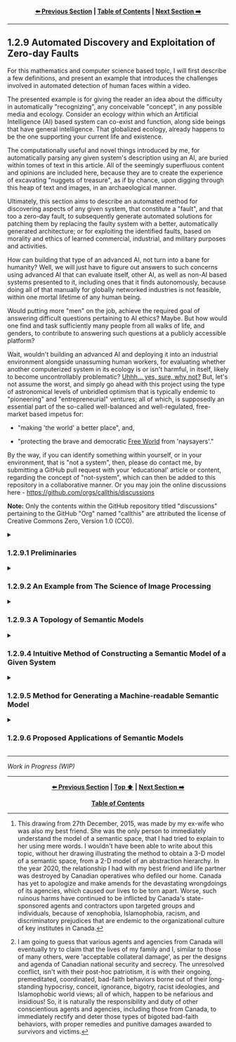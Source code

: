 <div align="center">
  
  **[:arrow_left: Previous Section][Prev] | [Table of Contents][TOC] | [Next Section :arrow_right:][Next]**
  
</div>

---

## 1.2.9 Automated Discovery and Exploitation of Zero-day Faults

For this mathematics and computer science based topic, I will first describe a few definitions, and present an example that introduces the challenges involved in automated detection of human faces within a video. 

The presented example is for giving the reader an idea about the difficulty in automatically "recognizing", any conceivable "concept", in any possible media and ecology. Consider an ecology within which an Artificial Intelligence (AI) based system can co-exist and function, along side beings that have general intelligence. That globalized ecology, already happens to be the one supporting your current life and existence. 

The computationally useful and novel things introduced by me, for automatically parsing any given system's description using an AI, are buried within tomes of text in this article. All of the seemingly superfluous content and opinions are included here, because they are to create the experience of excavating "nuggets of treasure", as if by chance, upon digging through this heap of text and images, in an archaeological manner.  

Ultimately, this section aims to describe an automated method for discovering aspects of any given system, that constitute a "fault", and that too a zero-day fault, to subsequently generate automated solutions for patching them by replacing the faulty system with a better, automatically generated architecture; or for exploiting the identified faults, based on morality and ethics of learned commercial, industrial, and military purposes and activities. 

How can building that type of an advanced AI, not turn into a bane for humanity? Well, we will just have to figure out answers to such concerns using advanced AI that can evaluate itself, other AI, as well as non-AI based systems presented to it, including ones that it finds autonomously, because doing all of that manually for globally networked industries is not feasible, within one mortal lifetime of any human being. 

Would putting more "men" on the job, achieve the required goal of answering difficult questions pertaining to AI ethics? Maybe. But how would one find and task sufficiently many people from all walks of life, and genders, to contribute to answering such questions at a publicly accessible platform? 

Wait, wouldn't building an advanced AI and deploying it into an industrial environment alongside unassuming human workers, for evaluating whether another computerized system in its ecology is or isn't harmful, in itself, likely to become uncontrollably problematic? [Uhhh... yes, sure, why not?](https://youtu.be/c9c5a4IsjOA?t=831) But, let's not assume the worst, and simply go ahead with this project using the type of astronomical levels of unbridled optimism that is typically endemic to "pioneering" and "entrepreneurial" ventures; all of which, is supposedly an essential part of the so-called well-balanced and well-regulated, free-market based impetus for: 

- "making 'the world' a better place", and, 

- "protecting the brave and democratic [Free World](https://www.atlanticcouncil.org/programs/scowcroft-center-for-strategy-and-security/global-strategy-initiative/democratic-order-initiative/commission-on-advancing-a-free-world/) from 'naysayers'." 

By the way, if you can identify something within yourself, or in your environment, that is "not a system", then, please do contact me, by submitting a GitHub pull request with your 'educational' article or content, regarding the concept of "not-system", which can then be added to this repository in a collaborative manner. Or you may join the online discussions here - https://github.com/orgs/callthis/discussions 

**Note:** Only the contents within the GitHub repository titled "discussions" pertaining to the GitHub "Org" named "callthis" are attributed the license of Creative Commons Zero, Version 1.0 (CC0).


<details><summary><h3>1.2.9.1 Preliminaries</h3></summary> 

Let "point" is a thing such that, it has no further parts, not even a causal factor that generates or justifies its existence. 

The above definition of a point from Euclid's Elements, turns out to be one of the most brilliant axioms that any human being could have ever discovered, because it forms the basis of all geometry. A point is also, an intrinsic part of every aspect of spacetime apart from all other existent gamuts. Such a definition of a point also indicates that *it is whole, and wholesome, within itself.* Furthermore, due to its imperceptible form and infinitesimal nature, it is an abstract mathematical entity. 

One can also assert that [infinitely many](https://en.wikipedia.org/wiki/Actual_infinity) points exist between any two adjacent points. But, as human beings, we are compelled to use a "dot" to represent a point, when discussing it in the finite context of a tangible medium such as a piece of paper, a chalk board, a cuboid, or an ellipsoid. 

Now, any "collection" of points can be termed as a [locus,](https://en.wikipedia.org/wiki/Locus_(mathematics)) with a presumable, defining characteristic that governs the placement of points within a collection being taken into consideration. A straight line, for example, is a locus in which the collection of points share a property called linearity. Any line, along which and about which, a "set" of points is distributed, is called a geometrical axis. The number of mutually "orthogonal" axes needed to unambiguously index each point within a generalized "space" indicates the "dimensionality" of that space. The maximum and minimum span pertaining to a geometric object, that can be measured within a space, respectively, define the maximum "size", and the "least count", of mathematical operations that produce a measure, within, or from, the space being taken into consideration. 

In mathematical literature about machine learning, the concept of "dimension" of a given [matrix](https://en.wikipedia.org/wiki/Matrix_(mathematics)#Definition), i.e. its size, is often confused with the "dimensionality" of the matrix. Also, in literature about machine learning, the number of dimensions in a trained model, usually alludes to the number of "features" obtained via permutations of all the elements available in the training and test datasets. 

So, to avoid confusion, let us instead use the terminology of "size", and ["tensor rank"](https://en.wikipedia.org/wiki/Tensor_(intrinsic_definition)#Tensor_rank), to describe a set of points, elements, data, or items that can be represented as a matrix, whereby: 

- The size of a given matrix is the total number of elements within a given matrix. 

- The tensor rank of a given matrix coincides with the total number of ["Eigenvalues"](https://en.wikipedia.org/wiki/Eigenvalues_and_eigenvectors#Calculation) of the dataset, described within a given matrix. 

</details>

<details><summary><h3>1.2.9.2 An Example from The Science of Image Processing</h3></summary>

Here is an example to highlight difficulties that are typically encountered in achieving, "automated concept recognition", by looking at a simpler topic called "object detection with a trained machine learning model." In this example, let us look at an object detection model that [detects human faces,](https://en.wikipedia.org/wiki/Face_detection) within a RGB-color video. 

The contents of a RGB-color video, might be described using a matrix that could have a so-called dimension of billions. Billions of what, you ask? That kind of a question only tends to upset some of the machine learning scientists and engineers who build machine learning models, which then causes them to fall into an argument about whether the word dimension of their training algorithm's output matrix alludes to its size, or to its maximum number of columns. For us to be able to answer that question appropriately, let us first observe the fact that, a dataset containing a RGB-color video, only has elements distributed: 

- along one axis describing the color channel of a pixel; 

    - the integer values on this axis indicate a number corresponding to a color channel, that is, Red, Green, or Blue

- about two more axes for describing the position of a pixel in each image frame 

    - the integer values with respect to these two axes correspond to a coordinate of a pixel, where each pixel is contained within the size of the image frame, of say, 1080x960 pixels 

- along one more axis for the light intensity at a given pixel location indexed by the above three axes 

    - a pixel's intensity is typically an integer value between 0 and 255, for images that use 32 bit data in an image container format, like [JPEG](https://en.wikipedia.org/wiki/JPEG#Typical_use) 

- and along one more axis for describing the time-stamp of each image frame within a video container format, like [MPEG](https://en.wikipedia.org/wiki/Moving_Picture_Experts_Group)

    - this integer value is dependent on the least count of the clock used for timing the video, which could be in milliseconds, resulting in, say, 60000 frames for a one minute video  

So, in the above example, the size of the dataset would be 3x1080x960x256x60000 = 4.7775744e+13 *pixels.* 

To then say that you have a training dataset matrix with approximately 47 billion dimensions would be silly, because regardless of the change in the number of video frames within a video file, any pixel in the dataset would be unambiguously indexed with only five pieces of knowledge about its location and light intensity. As such, the video data would be distributed in a space constructed using five axes, that is, a geometric space having a tensor rank of five. 

A trained machine learning model for face-identification using such video data, could be a matrix with a very large size, due to a particular permutation of, say, [Haar-like Features](https://en.wikipedia.org/wiki/Haar-like_feature) used for describing a human face to the [Viola-Jones algorithm.](https://en.wikipedia.org/wiki/Viola%E2%80%93Jones_object_detection_framework) However, that type of  trained model or a template for face-identification, can use the intensity values of a single color channel, for each two-dimensional video frame. Thus, the data in the trained model would instead be described by a space constructed by three axes for pixel locations within an image frame, and one axis for the time-stamp of each image frame in a live video stream. 

That trained model or template for face-identification, can then be iteratively matched with "chunks" or sections of each test image frame, to be able to identify any geometry that resembles a human face. Naturally, the amount of computational resources needed for identifying faces within a live video stream, could become quite expensive.

So, imagine doing the above type of "feature-identification" within live audio and chat data-streams alongside live video data, for building an interactive robot (like Google's Gemini); especially a robot which can understand as well as interact with the world around it, in a manner that is as intelligent as a college educated adult human being, if not better. Even without haptic and olfactory data channels, merely audio and visual channels expressed as electromagnetic signals to a robot, to make it as "self-actualized" as a college educated adult human being, may seem like a physically impossible or infeasible project. And yet, one needs to remember that AI products being created by Google and Baidu, already outperform most human beings on various well-defined tasks like driving a car in a highly regulated environment. 

```
Computational resources have become affordable, and the ability to incorporate new developments
into one's own project has continued to become more accessible to technologists.

Here is an example of object detection within a live video stream using Google Coral:

Live Object Detection at 70FPS with low cost hardware - https://youtu.be/T-VjYr7sZC4?t=123 

```

Thus, the process of merely identifying the building blocks or the factorized components of a digitized data-stream from "the real world", which resemble labeled items in a training dataset, isn't the required final output of a robotic system that is meant to approach "general intelligence." The algorithmic procedure for making the AI recognize semantic meaning, out of a string of features within a data-stream, to then "autonomously" act upon "the knowledge and understanding" obtained from that process, firstly requires a [Large Language Model](https://en.wikipedia.org/wiki/Large_language_model). 

From philosophies of mind and natural language, as taught in Westernized universities, oral or written human speech that makes use of "words" or "symbols", not only conveys pre-formulated and formatted intent of the communicator, it also conveys the "intentionality" that the communicator experiences, during the act of performing activities in-line with the communicator's motives and desires. Said intentionality is supposed to be the "feeling", or human experience, of wanting to continue or to halt an ongoing activity, based on real-time sensory feedback from the communicator's environment. That philosophical approach to describing linguistics and cognition is drastically limited. So, let us generalize the idea of "language" from its gestural, or behavioral form, to a cascade of synchronous as well as asynchronous articulations that can provide "signals" from a sender to a receiver, via the physical process of "communication." 

>The most basic definition of physical communication is: "transfer of 'information' from one system to another via signal transmissions, energy transduction, or changes in momentum or electromagnetic states of the interacting systems via 'contact', at any possible span of short or long distances in spacetime." 

At least, that is how I like to define physical communication. Also, changes in momentum or electromagnetic states necessarily entail thermodynamic changes among interacting systems, that are causal, and not merely coincidental. 

What then is a system, and how are system boundaries or interfaces defined? Well, only "nothingness" is not a system, and the chore of identifying dynamically evolving boundaries of a system, requires the use of ["Ontological Methods in Systems Engineering."](https://github.com/callthis/status-quo/blob/main/docs/01-02-07.md#1271-ontological-methods-in-systems-engineering)

So, let us construct a topological space that describes the mathematical relationships between all conceivable concepts, with those concepts being distributed upon the constructed topology, including the concept of a concept, the concept of recursion, and even the concept of what a topology can be in terms of a mathematical object of study. In doing so, we will build an algorithmically generated "semantic model", instead of a "language model." The semantic model may then be utilized for tasks like discovering and studying mathematical theorems and algorithms, that have yet to be recognized by solely using human efforts without the aid of generative-AI based analytical engines.  

</details>


<details><summary><h3>1.2.9.3 A Topology of Semantic Models</h3></summary> 

As shown in the following diagram, ***Line AB*** represents the axis defined as "the part-whole continuum", and ***Line AD*** represents the axis defined as "the abstract-tangible continuum." The 2-Dimensional ***Area ABCD,*** represents a gamut of concepts known as an ["abstraction hierarchy."](https://github.com/my-realm/oc/blob/master/doc/ah.md#history-of-abstraction-hierarchy) Each point on this gamut is indexed as the coordinate of an individuated concept, such that each of those concepts are comprehensible to human beings. The semantic meaning ascribed to each concept on the gamut, can thus, only be relatively abstract-or-tangible with respect to a subjective observer; and is simultaneously, either a component or an ensemble, in relationship to other concepts located on the gamut, using the objective basis of "set theory." 

This 2-Dimensional gamut of concepts can then be converted into a 3-Dimensional model, by introducing an axis that represents the continuum of "depth-feature versus surface-feature." 

So, to make the corners of the 2-Dimensional ***Area ABCD*** touch at a single ***Point E,*** "fold" the area as shown in the following diagram, to create a 3-Dimensional volume that represents, "a semantic space."[^1]  

<p align="center">
    <img width="65%" src="../imgs/semantic_space-3d-model.png"></img>
    <br>
    <b>Converting the 2-D model of an "abstraction hierarchy" into a 3-D model of a "semantic space."</b> 
</p>
<br>

In the newly obtained 3-D model of a semantic space: 

- Depth-feature is a thing, or a concept, that is closer to the sub-atomic description of reality in terms of physical spacetime measured in spans of [Natural Units](https://en.wikipedia.org/wiki/Natural_units) (such as but not limited to: [Planck units](https://en.wikipedia.org/wiki/Planck_units), [Stoney Units](https://en.wikipedia.org/wiki/Stoney_units), and [Fine-Structure Constant](https://en.wikipedia.org/wiki/Fine-structure_constant)), in comparison to the macro-level, biological shape and size of human beings. 

    - Here is a nice video comparing different conventions for measuring physical quantities, along with a better way to represent the measures of quantifiable things as a matrix - https://youtu.be/bI-FS7aZJpY 

- Surface-feature is a concept, or a thing, that is more readily accessible to unaided human biological sensory organs, and thus to human cognitive faculties, without the aid of technological instruments, or tools and gauges. 

Using the 3-D model of a semantic space, the topic of "abstract-versus-tangible", can be made more objectively measurable, by individually comparing every given concept, including things like "time", or "chair", with the most abstract concept called "point." So, let the origin of the new 3-Dimensional coordinate system containing the model of a semantic space, coincide with the **Point E.** The origin of the coordinate system is also supposed to represent the location of the geometrical concept of "a point." All other concepts placed on the 3-Dimensional topology are to be measured at a distance with respect to the origin using vector algebra. How to do so will be made clear in the subsequent sub-sections. 

---

<details><summary>By the way,</summary> don't try comparing things to God, either via similarity or via contrast, because all forms of comparisons of a conceivable thing, with God, result in that created thing becoming ultimately, annihilated.</details> 

---

In the following sections we will see that, anchoring concepts to locations on a 3-Dimensional topology called the semantic space, using a regularized arrangement that can be codified, highlights causal relationships among those concepts due to which, causality can be viewed as being directed from a relatively abstract depth-feature to a relatively tangible surface-feature. Subsequently, any feedback loops that can exist in a vectored manner, directed from a relatively tangible surface-feature to a seemingly abstract depth-feature, can also be discovered via the encoding method that is described in the next sub-section of this article. Therefore, causality exists within ecological feedback loops, and isn't something that is somehow directed strictly from "the human mind, or will power", onto "the material world." 

So, one must first ask themselves, are there any combinatorial arrangements of physically measurable quantities of the universe we exist in, that are capable of accurately and precisely describing concepts like personhood, cognition, intelligence, awareness, spirituality, attention, willingness, wellness, aesthetics, morality, ethics, veridicality, legality, meaningfulness, or contentment? 

Also, do people need to define concepts like mind, or a soul, the way the concepts of point, or the average [speed of light](https://en.wikipedia.org/wiki/Speed_of_light) between two points within "isotropic" "free space" have been defined, in order to be able to express themselves as mere human beings; or to be able to construct scientific tools and equipment for experiencing a better quality of life, while utilizing other well-defined concepts via arts as well as engineering and managerial sciences? 

Most importantly, what kinds of concepts are yet to be properly defined or even discovered, that would otherwise make existence more sensible and worthwhile, for human beings as well as other living species?  

</details>


<details><summary><h3>1.2.9.4 Intuitive Method of Constructing a Semantic Model of a Given System</h3></summary> 

We can take a look at an intuitive form of the pseudo-code for creating a machine-readable model of a semantic space, using the following diagram labeled as "Principled Thinking."  

<br>
<p align="center">
    <img width="65%" src="../imgs/Principled-Thinking.png"></img>
    <br>
    <h4 align="center">Principled Thinking</h4> 
</p>
<br>

The above diagram may better explain the process of discovering "blind-spots" and "misconceptions" within any system's design, for persons who are less inclined to using an algorithmic description of how to construct a machine-readable semantic model of a system. The diagram depicts four stages of analyzing any given system, in which, each stage must be in concordance with the adjacent stages.  

- To begin the analysis of, say, an existing grocery store, the analyst would start at Stage 1, by collecting details about the store owners' ethos and cultural values. The reason for owning and operating a grocery store, would naturally be derived from the cultural values and needs formally stated by the store's stakeholders. There after, the analyst can collect descriptions about the roles and responsibilities of the company's employees, the code of conduct and procedures governing their professional activities, as well as the standards of customer satisfaction and yearly profits the employees are expected to aim for. Such topics of analysis are indeed contingent on the cultural values that company members are able to successfully adhere to. 

    If concepts like "honesty", "customer satisfaction", "employee code of conduct", "facility's cleanliness", "handicap parking and accessibility", "building's architectural appeal", "product visibility", or "safety", weren't a primary concern, then the analyst would be able to identify such deficiencies before moving onto the next stage. 

    >Stage 1 provides answers to questions starting with a "why." For example, "Why is a security system needed in a grocery store?"
	
	<br>

- Stage 2 of the store's analysis is for identifying the financial and ecological resources available that match the principles and policies of the store's proprietors. In this stage the analyst can identify underutilized assets as well as shortages within required resources that need to at least, meet the value system and sense of aesthetics subscribed to, by the company's stakeholders. 

    >Stage 2 provides answers to questions starting with a "what" or a "which." For example, "What kind of a neighborhood is the store located in? Which business insurance policies mandate using particular types of security measures and practices? Which type of financial, physical, and digital security measures are available or needed, to maintain desired level of operational safety and 'peace of mind'?" 
	
	<br>

- The third stage of analysis, conjoined with the previous stages, is to highlight key areas of strengths and weaknesses in the day-to-day managerial operations of the grocery store. Any new polices that need to be created, and any physical resources that need to be reallocated or additionally acquired, are to be clearly identified during this stage. This is also the stage where business operators would be able to analyze and ratify, human resource policies, inventory management schedules, advertising campaigns, salaries and wages, product pricing strategies, and investor relationships, to arrive at financial statements about cash flows, sales, and profits, as well as statements about prospective goals. 

    >Stage 3 of the analysis provides answers to questions beginning with a "how." For example, "How is a particular version of financial, physical, and digital security system to be implemented, with the necessary administration of employee training and corporate policies?" 
	
	<br>

- Stage 4, which is an abstract-whole, turns out to be a natural outcome of the previous stages of "thinking and making", whereby the company's goals become defined using "achievable and realistic" terms. Any envisioned goals stated without taking stock of available skills and resources, along with a proper grounding within the company's espoused cultural values, would most likely turn into a pipe-dream. Coming up with fancy goals and mission statements that possibly cannot be achieved within the constraints of available ground truths, can thus be avoided. 

    >Ultimately, Stage 4 of the analysis, must be in accord with the axiomatic principles identified at the very onset of the business analysis. 
	
	<br>

The systematic process or "the series of well-formulated steps" described here, isn't an algorithm for automatically discerning ***truth,*** it is an algorithm for indexing knowledge discovered via interactions with a given system, tabulated in the form of a particular type of a graph, in order to excavate what else needs to be discovered and then built, towards materializing required physical outputs from the given system. It is the necessary input for "working plans" and "blue-prints" to be drawn up for accomplishing tasks and goals, once a systematic analysis of the "work-domain" has been conducted using ontological methods of systems engineering to produce "benchmarks and performance indices." 

You may thus note that, Stage 1 of the analysis identifies *abstract-parts* of the given system. These abstract-parts are the principles, norms, ethical considerations, and needs, that constrain or bound the system within a real ecology, in an axiomatic or "legally" defined way. Stage 2 of the analysis describes a set of *tangible-parts* of the system, pertaining to existing materials and processes that can be utilized as per known constraints. Then, Stage 3 produces a set of performance indices and engineering designs in the form of a *tangible-whole,* which describes how certain set of kinematic and dynamic relationships can be connected or built, to arrive at viable goals using the concordance between Stages 1 and 2. 

The eventual Stage 4, reifies the outputs of the system in a descriptive manner, by showcasing its functionality and material qualities in comparison to the ecological constraints identified in Stage 1, rather than a normative goal or objective, that ought to have been achieved irrespective of ecological truths and realities. In this way, the ideas of economic efficiency and feasibility are directly baked into every possible approach to arriving at an achievable mission or a conceptualized vision, as long as Stages 1, 2, and 3, are in concordance with each other. Stage 4, represents the constructed or realized, *abstract-whole.*

However, when a need for doing "free-form" designs or research, in an exploratory manner, is asserted during Stage 1 of building or operating a newly constructed system, the desire to be spontaneous, novel, and innovative can produce *unexpected* results. As such, if additional constraints concerning ecological well-being are identified and implemented via Stages 2 and 3, the eventual results can at least be safe and sound, while limiting wastage and potential harms arising from exploratory research and development (R&D) endeavors. 

This is why, mature companies tend to allow nascent startup founders, to eagerly take up all the risks involved in being spontaneous, artistic, and innovative, so that large corporations can eventually learn from the mistakes of startups, or simply buy out a surviving new enterprise that develops a competent business model with a legitimate value proposition. As such, a startup that intends to outmatch mature competitors within a market, would need to be able to continuously evaluate its capacity to do so, while growing its market capitalization via its optimized R&D and business operations. Principled Thinking, can help identify those required optimization strategies and techniques. 

More importantly, it can be observed that: 

>The premeditated moral consideration to prioritize exploratory and hazardous risk taking behaviors while prospecting for any types of advantages or gains, above the safety and well-being of bystanders and consumers, or above societal concerns for environmental sustainability, is an engineering and managerial decision that can often be hidden by wrongdoers, using glossy marketing materials and cleverly worded "legal disclaimers." 

Wrongdoers may even try to evade responsibility for their untoward and careless actions taken during R&D cycles, by claiming that the process of producing and operating a desired system, can be "too pedantic", if it is conducted by using formal methods of simulation and modeling. 

Identifying those types of harmful behaviors of a company's leadership and management, that are erroneous, destructive, predatory, parasitic, debilitating, or injurious in any significant manner to any persons or groups, or to any forms of natural heritage that do not exclusively belong to prospectors, requires such principled analyses. The rational and rightful measures, which can then be taken up by *litigators and prosecution teams* to penalize offending parties, and also to deter further harms that are being or can be committed by other groups of prospectors, can thus be correctly legislated via the analytical and scientific methods demonstrated by Principled Thinking. 

Even more importantly, concepts like "acceptable collateral damage" and "casualties of warfare", can be defined in a pragmatic and correct way by "constitutionally recognized entities", using Principled Thinking, in the context of authorized military, para-military, or policing activities, while growing or maintaining their "sphere of influence."[^2]

</details>


<details><summary><h3>1.2.9.5 Method for Generating a Machine-readable Semantic Model</h3></summary>  


<details><summary><h4><ins>Step 1: Clearing up philosophical issues</ins></h4></summary>

If you were to look up the meaning of the concept of a "word" in a regular English dictionary, it would explain that entry with words, just the same way it explains all other definitions contained within it, using words. Also, typical definitions of a "word" in regular English dictionaries happen to use the concepts of a "concept" and an "idea." What then is a concept or an idea?

Now, just for fun, do look up the definition of a "dictionary", within a regular English dictionary. 

The above exercise or thought experiment, is for the sake of understanding that human beings do tend to understand the meaning of words like, "words", "concepts", "constructs", "notions", "ideas", "relationships", "edges", "nodes", "graphs", "sets", "items", "things", "containers", "systems", and "dictionaries" through physical interactions with existing entities, within a sociological as well as a technological environment. 

>Thus, "a socio-technical environment" is a synonym for "human ecology", which emphasizes the collaborative nature of human development and evolution through social interactions within a community that is constantly mediated by: various human made tools and technologies apart from natural structures found in the universe. 

For the sake of this overall exercise in building a model of a "semantic space", let us assert that various structures and phenomena already found in nature, such as: water, earth, sky, air, thermal changes, living creatures, physical objects, etc. are easily observable and interacted with, by almost all human beings, as soon as one is born into this universe as an infant. Obviously, infants do not need to firstly learn how to use a regular dictionary of any conceivable language, to merely start living in and learning from a socio-technical environment. 

Moreover, any human being at infancy, isn't a "blank slate." We know that now, and we are better informed at this point in history compared to earlier philosophers, due to our knowledge about how information is encoded within biological building blocks of living organisms such as chromosomes, because of which, a new born infant is already in possession of various types of "innate", "intrinsic", and "inherent" pieces of knowledge. Those pieces of knowledge are indeed necessary for bodily functions which allow the infant to bump into things, and to start interacting with those things in a socio-technical environment, while fulfilling various needs to sustain life. 

But too often, in literature concerning physiology or psychology: 

- The idea of *"sensation"* is used for describing the process by which physical data from a socio-technical environment is translated as a signal or a "stimulus", into reactions by human sensory organs, at a tissue level of organization, within microsecond intervals of time. 

- Subsequently, the interpretation of that reaction during a short period of time at the scale of seconds, to produce some type of a "mental model" along with a gain in knowledge about a "situation", at least at a basic level of understanding of "reality" due to impinging stimuli, is called *"perception."* 

- Following the cascade of processes involving sensations and perceptions, a more complex process by which a (human) being takes the result of those initial interactions with their environment to generate inferences, during a period of time significantly greater than mere seconds, via different "types of reasoning" along with additional knowledge available to the *"interpreter"* from their memory, is called (in-situ or embodied) *"cognition."* 

- Some social scientists and cognitive science philosophers like to further distinguish a type of cognition, that occurs at the interface of multiple cognitive beings within an ecology, known as *extended cognition,* in comparison with the "in vivo" forms of cognitive processes. (Please see, [Distributed Cognition](https://en.wikipedia.org/wiki/Distributed_cognition), [Extended Mind Thesis](https://en.wikipedia.org/wiki/Extended_mind_thesis), and [Externalism](https://en.wikipedia.org/wiki/Externalism))

The above-mentioned ways of talking about cognition are common among previous generations of researchers, especially Anglo-Saxon and westernized ones, who have ardently tried to delineate sensation, perception, cognition, embodied cognition, and extended cognition as a sequence of processes, wherein, the ability to perform "advanced" cognitive tasks, is supposed to improve with biological development and socio-technical experiences involving "education." 

The main challenge with the above-mentioned approach to physiology, psychology, and sociology has been the inability to arrive at sensations, perceptions, and cognitive decisions or judgments about the concept of a "mind", which different groups of people can readily agree to, and thereafter utilize in political sciences, medical sciences, linguistics, religion, and other fields of study that are dependent on findings from physiology and psychology. Of course, physiology and psychology within themselves can be acknowledged as being dependent on physics, chemistry, biology, and upon various mathematical constraints of geometry to discovering knowledge. 

One might even ponder, are all of physical sciences and mathematics, including everything pertaining to human beings and the rest of the universe, contingent on a supreme and super-natural deity such as God? Which god you ask? Well, try one of these conceptions of God or a deity - https://en.wikipedia.org/wiki/Conceptions_of_God

As such, if one were to either say that [gnosis](https://en.wikipedia.org/wiki/Gnosis) is only possible via some type of [praxis](https://en.wikipedia.org/wiki/Praxis_(process)), or that gnosis is even possible via innate knowledge without any type of praxis, rituals, practices, and apologetics(https://en.wikipedia.org/wiki/Apologetics), then, in both cases, that person's worldview and consequent behaviors might not be irrational, irregular, eccentric, bizarre, weird, inane, stupid, insane, crazy, deluded, or deranged in any sense of the words: irrational, irregular, eccentric, bizarre, weird, inane, stupid, insane, crazy, deluded, and deranged. 

Comparatively, even the worldviews from atheism aren't somehow "scientific" or more rational than worldviews involving religious concepts. This is because atheism requires the belief that absence of precise visceral evidence of a divine phenomenon, as experienced by an individual, is in itself, necessary and sufficient evidence, or proof, of the complete absence of all divine phenomena throughout the universe. Atheism as a socio-political enterprise, further requires that the individual who has never experienced any type of a divine phenomena in a cogent manner, conclude that all other human beings who have ever claimed to have felt something divine, were simply lying or happened to be deluded. That type of a self-centered view on knowledge excavation and learning, which takes an atheist's evolving biological development as the ultimate standard for adjudicating truthfulness of other people's experiences, presumes absolute perfection in the atheist individual's finite abilities in mobility, awareness, and comprehension, that too with respect to a limited ecology; regardless of the stage of the atheist person's biological development and type of ecology being taken into account. 

Unfortunately, a great number of people who feel that a particular god or a deity happens to exist, and has manifested to them, or has communicated to them via some type of a phenomena, to be truthful, also behave in a presumptive manner in ascribing their individual experiences as a standard for what other people ought to be able to experience and acknowledge as, "faultless actuality." The socio-political enterprise of religiosity has remained fraught with massacres and molestation of many peoples as well as entire civilizations, in the name of a god, just the same way sports hooligans injure people and destroy or damage public properties, in the name of supporting athletes as fans. Religiosity among various sects of each available religion, often operates in the way invading groups of people wage skirmishes and even wars, for amassing material wealth and socio-political influence, in the name of nationalism or patriotism.   

One must also be aware and note that, ascribing derogatory or debasing words to persons who have a different perspective or an idiosyncratic worldview, is usually done by those who have an agenda of asserting their own worldview as being superior and more legitimate, compared to all the ones they happen to disagree with. This type of crass and contemptuous tactic typically involves hurling insults, injuries, and destructive attacks upon other persons who have different cultural values, worldviews, and interests, for the purposes of obtaining or maintaining socio-political power and influence.   

But more importantly, for our purpose of constructing an efficiently machine-readable model of humanity's semantic space, we are to build a set of methods for parsing "digitally recorded and accessible" conceptions generated by any human being in any point of humanity's global-scale evolution, regardless of that concept's abstractness or materialistic tangibleness to different "cognizers." Such a semantic space, would indeed contain religious as well as "irreligious" and pedestrian concepts. The chore of differentiating or distinguishing truthful and useful conceptions with respect to chosen standards for accuracy and precision, can then be carried out using the built and stored semantic space. 

Therefore, the archaic approaches used in describing the physical world around us, and our human faculties in comprehending the world, via philosophical ideas like ["tabula rasa"](https://en.wikipedia.org/wiki/Tabula_rasa), which have remained inefficient for deciding what counts as ontic versus epistemic, can be put aside. More specifically, the concept of tabula rasa has never helped in explaining how a person's individualized semantic space starts to come into existence, to then develop over the person's lifetime. (Please see, this video on ["Birth of a Word"](https://youtu.be/RE4ce4mexrU) for a developmental psychology based perspective on discovery and application of knowledge that also indicates the need to discard the idea of tabula rasa from modern psychology.) 

Worst of all, the use of ideas like "children are a blank slate", have too often been used for justifying abductions of children during cultural genocides, for the purposes of indoctrinating those children and forcibly assimilating them, into a community that is different from their original ethnic and cultural background. History provides testimony about how puritanical colonialists have tried to justify genocides of indigenous cultures by claiming that forced internment and indoctrination did not do any harm or cause any pain, even while cunningly or forcibly wiping out the personality traits and cultural outlook, of captive children and young individuals, particularly in the name of providing "'superior' education and development" to snared people. Nefarious and insidious wrongdoers have continued to make those types of claims about having done no harm to abducted and captive youth, on the assumption that at the time of being interned or indoctrinated, the forcibly or cunningly taken children and young individuals were practically a blank slate, due to which, they could not have been harmed or injured in any way. 

So, instead of using ideas that have been one of the main rationales for justifying cruelty inflicted upon indigenous populations and peoples of color, we can simply decide and assert that all forms of signal processing accomplished by any system is defined as "computation." And thereby, *human cognition in its psychological form* with personality traits, as well as motivations, emotions, conceptions, and thoughts, happens to be due to a dynamic cascade of computations performed by biological components of the human body. Concurrently, *human cognition in its sociological form,* which also impacts motivations, emotions, conceptions, and thoughts, in addition to causing evolutionary development of personality traits and behavioral outlook of a person, through "linguistic exchanges or interactions" along with "group based decision making", happens to involve a series of concordant computations performed by a network of people and other non-living as well as living things, in a socio-technical environment. 

We must however, put aside the chore of discussing and describing what counts as an immoral, unethical, pathological, or a criminal behavior, with respect to a given environment as well as a predefined set of "acceptable" functions or behaviors, for a later stage of this overall endeavor. We will be able to better address that laborious work, after collecting models of individualistic and community based semantic spaces that can be agglomerated to produce *humanity's semantic space.* Defining what counts as an error or a fault within a system, also upon encountering completely novel functions or behaviors of a given system, specifically in a way that can be machine-readable, is going to be the most lucrative aspect of this overall exercise. 

Additionally, for the sake of this discussion, we will avoid the definition of "memory" from common English vernacular, and instead use the assertion that *"memory"* exists, by virtue of adjacency of things. Therefore, the adjacency of atoms is a type of memory at a given instance of spacetime, and so is the adjacency between two trees or two cars in any part of the world, irrespective of the distances between them, aside from the adjacency between the distance-wise permutation of people and celestial objects. In fact, even the permutation of letters, gaps, and colors in this write up, is a type of memory. Indeed, all portions of the universe constitute a memory, at each instance of spacetime, but not from an egocentric or an anthropocentric perspective. Here, the technical concept of memory is being defined as a fundamental physical phenomenon that exists due to any span of adjacency, between things that already exist in the universe. Let me repeat this for emphasis: Here, it is being asserted that any configuration arising from any collection of things within spacetime, is memory. 

Next, we can define computation as a change in memory. As such, any change in configuration of adjacent things, is a computation.

So now, we can do away with philosophies involving "tabula rasa" of human mind at infancy or youth, by suggesting that there already exists an evolutionary process involving cascades of computation, across and throughout spacetime, irrespective of the existence of humans or human cognition. 

The existence of cascades of computation, across and throughout the universe at every span of its structural and functional organization, is empirically verifiable. It must be noted that concepts like "recorded history" and "archaeology", cannot be defined without such a contiguous and continuous evolutionary process of computations across spacetime, which "communicates" or "transfers information", from one part of the universe to another. So, if <ins>none</ins> of the portions of the universe are "blank" and devoid of information (as well as information transfer), then, no organism or a system within the universe as its portion, is ever devoid of information and pre-processed knowledge. Having said that, I personally, do not believe that the universe is a computer simulation, nor would I care to assert that the whole universe is a single computer in its entirety, that is trying to compute some type of an "ultimate" computational output. I simply consider the universe to be a non-person, which is dynamical, fractal, and is actually infinite. I would say that it does not need to care about concepts like order versus disorder, relative versus absolute, or alive versus dead, even if it were to somehow have the ability to care. It happens to exist, and it isn't going to go out of existence any time soon, regardless of the fate of any human individual, or that of the entire humanity as a whole.  

The universal process involving the exchange of information via physical transformations and transmissions, of energy and matter, throughout all of spacetime measured in eons over intergalactic distances, has indeed existed prior to the definitions of ["Holocene era"](https://en.wikipedia.org/wiki/Holocene_calendar#Conversion), and is going to continue to exist even after the destruction of the solar system in billions of Earth-years from now. Of course, such a non-ego-centric idea is simply unacceptable, or untrue or false, for those who believe that the universe along with all of its trappings comes into existence when they are born, and goes out of existence when they die. People who believe in that type of a purely ego-centric notion of cosmology, which is limited to their individual lifespan, also aren't deranged or "mentally damaged", because a thing known as "death" has to be incorporated as an input condition, for any kind of empirical verification of different worldviews involving [eschatology](https://en.wikipedia.org/wiki/Eschatology). Naturally, death of a human empiricist, seems to prevent him or her, from subsequently sharing their empirical verification of things on the other side of death, with living beings.  

Perhaps, due to topics like death, the most difficult concept to include within a semantic space, is that of "spiritual faith" and "devotion." 

I will attempt to individuate them none-the-less, by stating that spiritual faith is an extrapolation of "trust" in an entity or an event, whereby the entity or the event one has faith in, is "divine", or "supernatural." The ideas of divine and supernatural, in turn, require a person to admit that things unconstrained by physical laws of nature do exist, or can exist, within a realm that is outside the bounds of physical universe, or at least outside the bounds of known scientific knowledge. 

Answering how, and why are divine or supernatural things able to impact natural entities and events which, otherwise exist within the bounds of a physical universe, a universe that supposedly, isn't divine in the least bit, requires a whole lot of imagination and at least one [mythological](https://en.wikipedia.org/wiki/Myth#Mythology) narrative. 

It is indeed easier for some people to decide that the natural universe is divine, at every infinitesimal and nascent level of its structure and function, as well as in its entirety. Such an idea alludes to the "imminence" of divinity as an integral part of each being within the universe. There is also the idea that [divinity](https://en.wikipedia.org/wiki/Divinity#Uses_in_religious_discourse) is ever present, and that it abounds every portion of the universe, but is more complicated and tedious for humans to comprehend, than quantum mechanics and the square root of minus one. Most people, can do very well in life, without ever having to deal with quantum physics and complex numbers, so, similarly, religious topics about what is or isn't sacred, might also elude people, without those people suffering any physical, socio-economic, or political losses. However, when we look at how armed conflicts tend to arise, not knowing what counts as sacred for a group of people, or willingly disrespecting and desecrating a sacred thing cherished by someone, does seem to matter a lot, if one wishes to avoid feuds. 

Thereafter, if one understands the increasing level of attention and effort that goes into being "interested", "committed", and "dedicated" to something or someone, then they will be able to understand that "devotion" is the next logical level in the progressive scale of: interest, commitment, and dedication. 

>One might even ask, can a human being possibly obtain and retain any precepts consciously, with zero level of attention and interest invested in obtaining, and then retaining said precepts?  

So, how much imagination and commitment must be applied when doing something (or anything)? 

Where must a precept from a mythological narrative or a popularly scientific journal be referenced? And when must certain types of concepts be alluded to in a conversation or a publication? Well, answers to all such questions depend on the socio-political context of a person's existing situation and their capabilities in articulating themselves, doesn't it? 

If you, as a mere person living in this world, were to utter certain topics out-loud (or publish them in a publicly available media), which were to then somehow cause you to get attacked overtly or covertly, or immediately, or perniciously by particular groups of people, then, hopefully you knew how to defend yourself from those kinds of attacks and attackers, before doing your chosen range of activities. However, just in case, you committed certain activities unknowingly, without deliberation, without properly evaluating the consequences of those actions, or without appropriate anticipation of future outcomes of your deeds, then hopefully, you will gain an opportunity to learn from your experiences to do things differently thereon, upon withstanding the consequences of your actions. The same hope, may also be recognized in withstanding consequences generated from other people's actions, and also from those generated by non-human phenomena in nature, all of which, might not have had any pertinence to your existence before those consequences impinged upon your life and belongings. 

What then, does the concept of "hope" actually mean? Is it merely an expectation about a future possibility? Based on what? Based on lack of accurate information and precise knowledge, you say? 

Then faith, as well as trust, are practically an extension of that hope and reliance on potential outcomes in situations involving greater levels of uncertainty — a level much greater than the types of uncertainties that might have caused you to experience a sense of hope or reliance in yourself, or in anything else, at any point during your mortal lifespan. 

Now, would you like to say that "uncertainty" isn't an ontic thing pertaining to every portion of the physical universe we exist in? 

"Entropy" by the way, is a measure of uncertainty within a region of the physical universe due to a particular rate of information transfer between that region of spacetime and an "observer" coupled to it. So, after defining concepts like "measurability", "measure space", "flux", and an observer's capacity to observe as well as record things, we can conveniently explain how "entropic", the universe is, at a given location of spacetime. It is just that, defining an observer or things like measurability, isn't an easy task, even though it isn't impossible. 

Just in case you thought that religion, physical sciences, mathematics, civics, languages, music, medicine, sports, economics, or socio-politics were difficult to comprehend and practice, then you merely needed to learn a few simple strategies like Principled Thinking, for acquiring basic building blocks of knowledge and understanding to ease your burdens, so that you may face all other things in a suitable manner; things which could come your way in this life, or in the hereafter. 

</details> 


<details><summary><h4><ins>Step 2: Gathering building blocks of a graph</ins></h4></summary>

The first thing we will need is a dataset of words, which is typically a [corpus](https://en.wikipedia.org/wiki/Text_corpus) in the form of a data type known as a "dictionary", or a set of corpora such as books and articles found in [ArXiv](https://info.arxiv.org/about/index.html), or [Gutenberg Project](https://www.gutenberg.org/), or [Wikimedia](https://meta.wikimedia.org/wiki/Our_projects). 

Scraping websites to build corpora based, large language models (LLMs), is an expensive chore, but it might be a necessary task when creating a customized corpus of text for non-English languages and for other commercial applications of LLMs. 

- An example for creating a corpus in Mandarin language by scraping different websites for Named Entity Extraction, Event Extraction, and Relation Extraction during production of LLMs and "Knowledge Graphs", is provided here - https://github.com/zjunlp/KnowLM 

- A brilliant example for translating a word within a file or within an online article, in real-time, is showcased here - https://github.com/filimo/ReaderTranslator#readme 

- And here is an example of working with multiple language corpora including math symbols - https://github.com/SUSYUSTC/MathTranslate 

    - This example showcases translation of English mathematics papers into Mandarin. A similar approach can be used for translating French science and mathematics journals into English, or any other language, as required. Also, such a computerized approach is necessary for translating legal documents from or to, an official language, in relation with an accessible language of discourse. 

For our purposes, let us start by using a regular English dictionary, from either one of the following options:

- The version of "Webster's Unabridged Dictionary" of English Language, available from Gutenberg Project in UTF-8 format - https://www.gutenberg.org/ebooks/29765   

- The "english Dictionary.csv" file from the repository - https://github.com/benjihillard/English-Dictionary-Database 

- And here is a smart approach for creating an "open dictionary" compatible with REST API format - https://github.com/open-dictionary/english-dictionary/ 

As well as the .txt or .json files containing "set of English words" without definitions from - https://github.com/dwyl/english-words 

Additional elementary tokens of English language such as punctuation can be obtained from the following git repository, which also has a collection of popular symbols along with alphabets and notations used in other languages - https://github.com/symbl-cc/symbl-data

It would be worthwhile to make sure that each word and irreducible token within the "set of English words", has an entry within the dictionary that is to be used in the subsequent steps. Additionally, one can find items within a given dictionary, which aren't contained within the flattened set of "unique" words, to then add that word to the flattened set, for future use in creating a mathematical graph of words. 

<b>Notes:</b> 

1. Computing languages like Python and Julia have convenient, builtin functions like `set`, `dict`, and `map` to efficiently do the above-mentioned comparisons between `lists` of items using Boolean operations. 

2. While building an LLM from a corpus, one can use a "tokenizer" to first create a list, or a sorted list, or a flattened set of unique words found in the corpus. Doing that can also be helpful in building a ["concordance"](https://en.wikipedia.org/wiki/Concordance_(publishing)) of the corpus. Here is a good resource for different types of tokenizers - https://huggingface.co/docs/transformers/main_classes/tokenizer 

</details>

<details><summary><h4><ins>Step 3: Building a graph that showcases dependencies among linguistic primitives</ins></h4></summary>

We obviously need to discuss what the mathematical meaning of a graph is supposed to be. So, here is a nice video that explains necessary terminologies associated with graphs: [Introduction to Graph Theory: A Computer Science Perspective](https://youtu.be/LFKZLXVO-Dg) 

When making a graph of an entire corpus, the label of each node turns out to become an individuated "string of characters." Those individuated items are dubbed here as "linguistic primitives", which can take the form of: 

- a punctuation; 

- a numeral; 

- letters of an alphabet, including different types of blank spaces used alongside those letters in formatting text; 

- a glyph or an emoji that forms a graphical symbol; 

- an n-gram token, which is a sub-string of a whole word containing *n* number of characters, where *n* is an integer greater than 1; 

- a string of characters or tokens that can be recognized as being *"a proper word"* by human beings of a speech community; 

- a hyphenated compound word; 

- or a phrase that forms an idiomatic expression. 

<br>

The edges of the graph can then be represented as a list of "tuples" of connected nodes, as shown in "Graph Representation" section of the video on graph theory - https://youtu.be/LFKZLXVO-Dg?t=691. 

The entire graph of a corpus can thus be modeled using a data structure known as a "dictionary" in computer science, wherein, each node's label is associated with a list of other nodes connected to it, at one unit distance of adjacency. You will eventually see how that becomes useful in computing "similarity" between words, during Natural Language Processing with categorization and classification tasks conducted over a given corpus. 

By the way, the technical definition of the data structure called `dictionary` in computer science, happens to be identical to the mathematical definition of a graph. 

Also, many researchers in computational linguistics like to label n-gram tokens generated by permutations of alphabets, that do not constitute a proper word recognizable by human speakers of a language, as non-words. Consequently, they like to ignore or delete non-words, during analytical tasks. However, hardcore cryptographers tend to treat all strings of characters formed by any permutation of linguistic primitives, within a received or an intercepted message, as objects that are worthy of intrigue and analysis.  

Let's go over an example to better understand the above set of ideas:

- Let the given corpus be: 

    ```
        "A shrub in the desert is a tree. 
        And to a dust-mite in the desert, 
        The shrub might as well be an entire forest."

    'Tokenizing' special characters in a set of strings,
    can be challenging. However, numerals like: 765239 
    can be handled more conveniently. On the other hand,
    a defined value such as 2.220446049250313e-16 might not 
    get parsed correctly. And hopefully you obtained the given
    text with suitable line-endings in the form of \n 
    or an empty space such as " ", instead of a
    \r\n or a sudden 0x1A in the middle of the text.
    
    Additionally, make sure that white spaces didn't encode
    some kind of a special meaning.

    Figuring out what counts as a typesetting error, misspelling, 
    typo, or a grammatical slip-up versus an encoded message, 
    is an important task, that can be taken up

    in a later stage of analysis.
    
    Having said that, a coder's or a code breaker's ability to notice
    trends or repeating cellular structures known as "patterns"
    is key to parsing, and thereafter interpreting the given text,
    or a sample of signals. 
    ```

- We can parse the given corpus using a tokenizer, to obtain a list of its linguistic primitives, as shown in the following Python Notebook. The ipynb file also shows how to obtain a frequency count of the words in the given text.

    - py notebook code for parsing given text - https://github.com/callthis/status-quo/tree/main/docs/nlp_example

    - To run the files of this example, you can load them into [Google Colab,](https://colab.research.google.com/) or run them locally after downloading them, using a suitable [Python development environment.](https://realpython.com/python-virtual-environments-a-primer/) 
    
- We then graph the contents of the dictionary to obtain *Diagram 1.*



**TODO:** networkx code for generating Diagram 1

While the above example is shown with a tiny sample of text, this kind of a procedure can be carried out on a larger corpus such as a list of regular English words from *Step 2,* in order to obtain *Diagram 2.*  

</details>

<details><summary><h4><ins>Step 4: Restructuring the graph using the method of Principled Thinking</ins></h4></summary>

MORE TODO.

</details>

</details>


<details><summary><h3>1.2.9.6 Proposed Applications of Semantic Models</h3></summary>

Concepts like artificial intelligence (AI), strong AI, and general intelligence (GI) are frequently used in fields of humanities, business, engineering, and sciences. The definitions of, and differences among concepts like strong AI and GI, are debatable. To aid current cybernetic researchers, the proposed schema of a machine-readable semantic model can accommodate knowable concepts, and compare all forms of "intelligent agents." An intelligent agent may be a machine, a living being, a combination of such entities or even a collection of such combinations. In this manner, information processing capabilities between agents can be compared for the sake of systems design and efficient work allocation among agents.

</details>

---

<em>Work in Progress (WIP)</em>

---

<div align="center">
  
  **[:arrow_left: Previous Section][Prev] | [Top :arrow_up:][Top] | [Next Section :arrow_right:][Next]** 
  
  **[Table of Contents][TOC]**

  [Prev]: ./01-02-08.md
  [Top]: ./01-02-09.md#129-automated-discovery-and-exploitation-of-zero-day-faults
  [Next]: ./02-01.md
  [TOC]: ../README.md#table-of-contents
  
</div>


[^1]: This drawing from 27th December, 2015, was made by my ex-wife who was also my best friend. She was the only person to immediately understand the model of a semantic space, that I had tried to explain to her using mere words. I wouldn't have been able to write about this topic, without her drawing illustrating the method to obtain a 3-D model of a semantic space, from a 2-D model of an abstraction hierarchy. In the year 2020, the relationship I had with my best friend and life partner was destroyed by Canadian operatives who defiled our home. Canada has yet to apologize and make amends for the devastating wrongdoings of its agencies, which caused our lives to be torn apart. Worse, such ruinous harms have continued to be inflicted by Canada's state-sponsored agents and contractors upon targeted groups and individuals, because of xenophobia, Islamophobia, racism, and discriminatory prejudices that are endemic to the organizational culture of key institutes in Canada. 

[^2]: I am going to guess that various agents and agencies from Canada will eventually try to claim that the lives of my family and I, similar to those of many others, were 'acceptable collateral damage', as per the designs and agenda of Canadian national security and secrecy. The unresolved conflict, isn't with their post-hoc patriotism, it is with their ongoing, premeditated, coordinated, bad-faith behaviors borne out of their long-standing hypocrisy, conceit, ignorance, bigotry, racist ideologies, and Islamophobic world views; all of which, happen to be nefarious and insidious! So, it is naturally the responsibility and duty of other conscientious agents and agencies, including those from Canada, to immediately rectify and deter those types of bigoted bad-faith behaviors, with proper remedies and punitive damages awarded to survivors and victims. 

